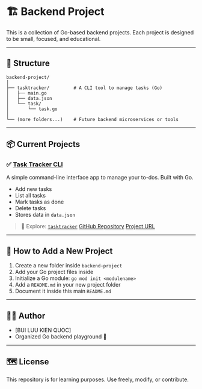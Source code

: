 # 🏗️ Backend Project

This is a collection of Go-based backend projects. Each project is designed to be small, focused, and educational.

---

## 📁 Structure

```
backend-project/
│
├── tasktracker/         # A CLI tool to manage tasks (Go)
│   ├── main.go
│   ├── data.json
│   └── task/
│       └── task.go
│
└── (more folders...)    # Future backend microservices or tools
```

---

## 📦 Current Projects

### ✅ [Task Tracker CLI](./tasktracker/README.md)

A simple command-line interface app to manage your to-dos. Built with Go.

- Add new tasks
- List all tasks
- Mark tasks as done
- Delete tasks
- Stores data in `data.json`

> 📂 Explore: [`tasktracker`](./tasktracker)
[GitHub Repository](https://github.com/kienquocIT/backend-project/tree/main/tasktracker)
[Project URL](https://roadmap.sh/projects/task-tracker)


---

## 🧱 How to Add a New Project

1. Create a new folder inside `backend-project`
2. Add your Go project files inside
3. Initialize a Go module: `go mod init <modulename>`
4. Add a `README.md` in your new project folder
5. Document it inside this main `README.md`

---

## 🧑‍💻 Author

- [BUI LUU KIEN QUOC]
- Organized Go backend playground 🚀

---

## 🗺️ License

This repository is for learning purposes. Use freely, modify, or contribute.